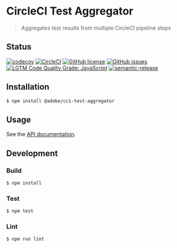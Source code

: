 # CircleCI Test Aggregator

> Aggregates test results from multiple CircleCI pipeline steps

## Status
[![codecov](https://img.shields.io/codecov/c/github/adobe/cci-test-aggregator.svg)](https://codecov.io/gh/adobe/cci-test-aggregator)
[![CircleCI](https://img.shields.io/circleci/project/github/adobe/cci-test-aggregator.svg)](https://circleci.com/gh/adobe/cci-test-aggregator)
[![GitHub license](https://img.shields.io/github/license/adobe/cci-test-aggregator.svg)](https://github.com/adobe/cci-test-aggregator/blob/master/LICENSE.txt)
[![GitHub issues](https://img.shields.io/github/issues/adobe/cci-test-aggregator.svg)](https://github.com/adobe/cci-test-aggregator/issues)
[![LGTM Code Quality Grade: JavaScript](https://img.shields.io/lgtm/grade/javascript/g/adobe/cci-test-aggregator.svg?logo=lgtm&logoWidth=18)](https://lgtm.com/projects/g/adobe/cci-test-aggregator)
[![semantic-release](https://img.shields.io/badge/%20%20%F0%9F%93%A6%F0%9F%9A%80-semantic--release-e10079.svg)](https://github.com/semantic-release/semantic-release)

## Installation

```bash
$ npm install @adobe/cci-test-aggregator
```

## Usage

See the [API documentation](docs/API.md).

## Development

### Build

```bash
$ npm install
```

### Test

```bash
$ npm test
```

### Lint

```bash
$ npm run lint
```
